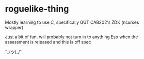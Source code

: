 # roguelike-thing
Mostly learning to use C, specifically QUT CAB202's ZDK (ncurses wrapper)

Just a bit of fun, will probably not turn in to anything
Esp when the assessment is released and this is off spec

¯\_(ツ)_/¯
